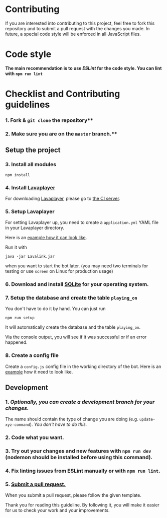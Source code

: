 # Contributing

If you are interested into contributing to this project, feel free to fork this repository and to submit a pull request with
the changes you made. In future, a special code style will be enforced in all JavaScript files.

# Code style

**The main recommendation is to use *ESLint* for the code style. You can lint with `npm run lint`**

# Checklist and Contributing guidelines

### 1. Fork & `git clone` the repository**
### 2. Make sure you are on the `master` branch.**

## Setup the project

### 3. Install all modules

```ssh
npm install
```

### 4. Install [Lavaplayer](https://github.com/sedmelluq/lavaplayer)

For downloading [Lavaplayer](https://github.com/sedmelluq/lavaplayer), please go to [the CI server](https://ci.fredboat.com/viewLog.html?buildId=lastSuccessful&buildTypeId=Lavalink_Build&tab=artifacts&guest=1).

### 5. Setup Lavaplayer

For setting Lavaplayer up, you need to create a ``application.yml`` YAML file in your Lavaplayer directory.

Here is an [example how it can look like](https://github.com/Frederikam/Lavalink/blob/master/LavalinkServer/application.yml.example).

Run it with
```
java -jar Lavalink.jar
```
when you want to start the bot later. (you may need two terminals for testing or use `screen` on Linux for production usage)

### 6. Download and install [SQLite](https://sqlite.org/download.html) for your operating system.

### 7. Setup the database and create the table `playing_on`

You don't have to do it by hand. You can just run
```
npm run setup
```

It will automatically create the database and the table `playing_on`.

Via the console output, you will see if it was successful or if an error happened.

### 8. Create a config file

Create a ``config.js`` config file in the working directory of the bot.
Here is an [example](https://github.com/julianYaman/tune/blob/master/example.config.js) how it need to look like.

## Development
### 1. ***Optionally, you can create a development branch for your changes.***

The name should contain the type of change you are doing (e.g. `update-xyz-command`). *You don't have to do this.*
### 2. **Code what you want.**
### 3. **Try out your changes and new features with `npm run dev` (nodemon should be installed before using this command).**
### 4. **Fix linting issues from ESLint manually or with `npm run lint`.**
### 5. **[Submit a pull request.](https://github.com/julianYaman/tune/pull/new/master)**

When you submit a pull request, please follow the given template.

Thank you for reading this guideline. By following it, you will make it easier for us to check your work and your improvements.